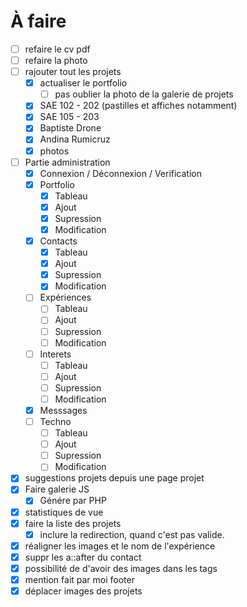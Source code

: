 # À faire

- [ ] refaire le cv pdf
- [ ] refaire la photo
- [ ] rajouter tout les projets
    - [x] actualiser le portfolio
        - [ ] pas oublier la photo de la galerie de projets
    - [x] SAE 102 - 202 (pastilles et affiches notamment)
    - [x] SAE 105 - 203
    - [x] Baptiste Drone
    - [x] Andina Rumicruz
    - [x] photos 
- [ ] Partie administration
    - [x] Connexion / Déconnexion / Verification
    - [x] Portfolio
        -[x] Tableau
        -[x] Ajout
        -[x] Supression
        -[x] Modification
    - [x] Contacts
        -[x] Tableau
        -[x] Ajout
        -[x] Supression
        -[x] Modification
    - [ ] Expériences
        -[ ] Tableau
        -[ ] Ajout
        -[ ] Supression
        -[ ] Modification
    - [ ] Interets
        -[ ] Tableau
        -[ ] Ajout
        -[ ] Supression
        -[ ] Modification
    - [x] Messsages
    - [ ] Techno
        -[ ] Tableau
        -[ ] Ajout
        -[ ] Supression
        -[ ] Modification
- [x] suggestions projets depuis une page projet
- [x] Faire galerie JS
    - [x] Génére par PHP
- [x] statistiques de vue
- [x] faire la liste des projets
    - [x] inclure la redirection, quand c'est pas valide.
- [x] réaligner les images et le nom de l'expérience
- [x] suppr les a::after du contact
- [x] possibilité de d'avoir des images dans les tags
- [x] mention fait par moi footer
- [x] déplacer images des projets
